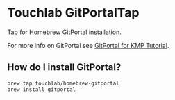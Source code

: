 # Touchlab GitPortalTap

Tap for Homebrew GitPortal installation.

For more info on GitPortal see [GitPortal for KMP Tutorial](https://touchlab.co/gitportal-for-kmp-tutorial-repo-ci-setup).

## How do I install GitPortal?

```shell
brew tap touchlab/homebrew-gitportal
brew install gitportal
```

